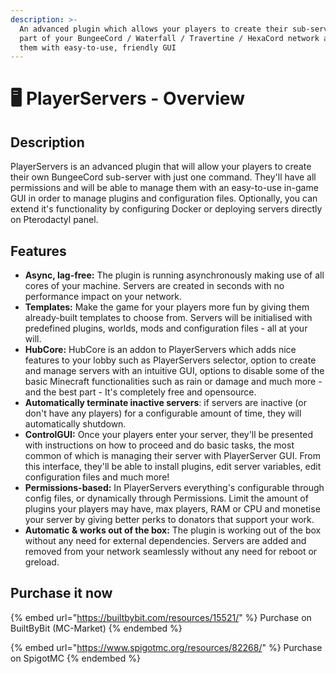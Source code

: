 ```yaml
---
description: >-
  An advanced plugin which allows your players to create their sub-servers as
  part of your BungeeCord / Waterfall / Travertine / HexaCord network and manage
  them with easy-to-use, friendly GUI
---
```


# 🖥 PlayerServers - Overview

## Description

PlayerServers is an advanced plugin that will allow your players to create their own BungeeCord sub-server with just one command. They'll have all permissions and will be able to manage them with an easy-to-use in-game GUI in order to manage plugins and configuration files. Optionally, you can extend it's functionality by configuring Docker or deploying servers directly on Pterodactyl panel.

## Features

* **Async, lag-free:** The plugin is running asynchronously making use of all cores of your machine. Servers are created in seconds with no performance impact on your network.
* **Templates:** Make the game for your players more fun by giving them already-built templates to choose from. Servers will be initialised with predefined plugins, worlds, mods and configuration files - all at your will.
* **HubCore:** HubCore is an addon to PlayerServers which adds nice features to your lobby such as PlayerServers selector, option to create and manage servers with an intuitive GUI, options to disable some of the basic Minecraft functionalities such as rain or damage and much more - and the best part - It's completely free and opensource.
* **Automatically terminate inactive servers**: if servers are inactive (or don't have any players) for a configurable amount of time, they will automatically shutdown.
* **ControlGUI:** Once your players enter your server, they'll be presented with instructions on how to proceed and do basic tasks, the most common of which is managing their server with PlayerServer GUI. From this interface, they'll be able to install plugins, edit server variables, edit configuration files and much more!
* **Permissions-based:** In PlayerServers everything's configurable through config files, or dynamically through Permissions. Limit the amount of plugins your players may have, max players, RAM or CPU and monetise your server by giving better perks to donators that support your work.
* **Automatic & works out of the box:** The plugin is working out of the box without any need for external dependencies. Servers are added and removed from your network seamlessly without any need for reboot or greload.

## Purchase it now

{% embed url="https://builtbybit.com/resources/15521/" %}
Purchase on BuiltByBit (MC-Market)
{% endembed %}

{% embed url="https://www.spigotmc.org/resources/82268/" %}
Purchase on SpigotMC
{% endembed %}
